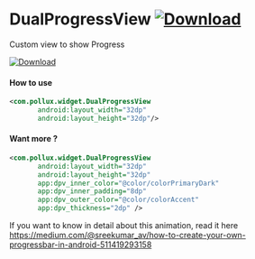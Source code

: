 # DualProgressView [ ![Download](https://api.bintray.com/packages/sreekumar/Artifact/dualprogessview/images/download.svg) ](https://bintray.com/sreekumar/Artifact/dualprogessview/_latestVersion)
Custom view to show Progress

[ ![Download](https://api.bintray.com/packages/sreekumar/Artifact/dualprogress/images/download.svg) ](https://bintray.com/sreekumar/Artifact/dualprogress/_latestVersion)
#### How to use

```xml
<com.pollux.widget.DualProgressView
       android:layout_width="32dp"
       android:layout_height="32dp"/>
```

#### Want more ?

```xml
<com.pollux.widget.DualProgressView
       android:layout_width="32dp"
       android:layout_height="32dp"
       app:dpv_inner_color="@color/colorPrimaryDark"
       app:dpv_inner_padding="8dp"
       app:dpv_outer_color="@color/colorAccent"
       app:dpv_thickness="2dp" />

```
If you want to know in detail about this animation, read it here https://medium.com/@sreekumar_av/how-to-create-your-own-progressbar-in-android-511419293158
